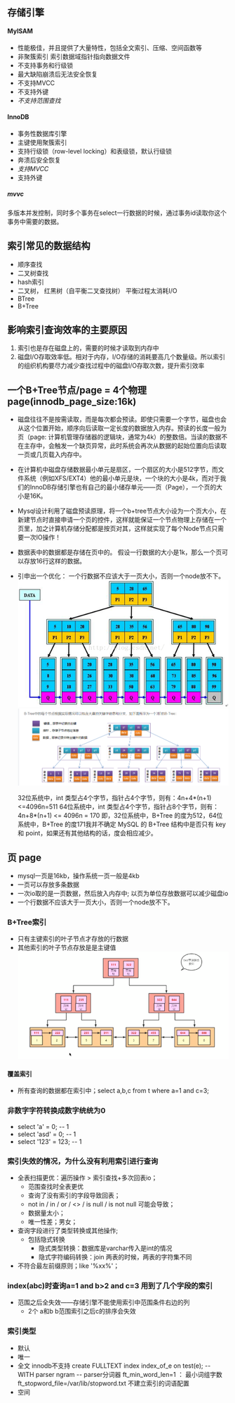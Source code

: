 ## 存储引擎

#### MyISAM

* 性能极佳，并且提供了大量特性，包括全文索引、压缩、空间函数等
* 非聚簇索引 索引数据域指针指向数据文件
* 不支持事务和行级锁
* 最大缺陷崩溃后无法安全恢复
* 不支持MVCC
* 不支持外键
* *不支持范围查找*

#### InnoDB

* 事务性数据库引擎
* 主键使用聚簇索引
* 支持行级锁（row-level locking）和表级锁，默认行级锁
* 奔溃后安全恢复
* *支持MVCC*
* 支持外键

##### mvvc
多版本并发控制，同时多个事务在select一行数据的时候，通过事务id读取你这个事务中需要的数据。

## 索引常见的数据结构

* 顺序查找
* 二叉树查找
* hash索引
* 二叉树， 红黑树（自平衡二叉查找树） 平衡过程太消耗I/O
* BTree
* B+Tree

## 影响索引查询效率的主要原因

1. 索引也是存在磁盘上的，需要的时候才读取到内存中
2. 磁盘I/O存取效率低。相对于内存，I/O存储的消耗要高几个数量级。所以索引的组织机构要尽力减少查找过程中的磁盘I/O存取次数，提升索引效率

## 一个B+Tree节点/page = 4个物理page(innodb_page_size:16k)

* 磁盘往往不是按需读取，而是每次都会预读。即使只需要一个字节，磁盘也会从这个位置开始，顺序向后读取一定长度的数据放入内存。预读的长度一般为页（page:
  计算机管理存储器的逻辑块，通常为4k）的整数倍。当读的数据不在主存中，会触发一个缺页异常，此时系统会再次从数据的起始位置向后读取一页或几页载入内存中。
* 在计算机中磁盘存储数据最小单元是扇区，一个扇区的大小是512字节，而文件系统（例如XFS/EXT4）他的最小单元是块，一个块的大小是4k，而对于我们的InnoDB存储引擎也有自己的最小储存单元——页（Page），一个页的大小是16K。
* Mysql设计利用了磁盘预读原理，将一个b+tree节点大小设为一个页大小，在新建节点时直接申请一个页的控件，这样就能保证一个节点物理上存储在一个页里，加之计算机存储分配都是按页对其，这样就实现了每个Node节点只需要一次IO操作！
* 数据表中的数据都是存储在页中的。 假设一行数据的大小是1k，那么一个页可以存放16行这样的数据。
* 引申出一个优化： 一个行数据不应该大于一页大小，否则一个node放不下。
  ![B+Tree数据结构示例图](images/20161102110552768.png)
  ![B+Tree数据结构示例图](images/img.png)

  32位系统中，int 类型占4个字节，指针占4个字节，则有：4n+4*(n+1)<=4096n=511
  64位系统中，int 类型占4个字节，指针占8个字节，则有：4n+8*(n+1) <= 4096n = 170
  即，32位系统中，B+Tree 的度为512，64位系统中，B+Tree 的度171我并不确定 MySQL 的 B+Tree 结构中是否只有 key 和 point，如果还有其他结构的话，度会相应减少。


## 页 page

* mysql一页是16kb，操作系统一页一般是4kb
* 一页可以存放多条数据
* 一次io取的是一页数据，然后放入内存中; 以页为单位存放数据可以减少磁盘io
* 一个行数据不应该大于一页大小，否则一个node放不下。

### B+Tree索引

* 只有主键索引的叶子节点才存放的行数据
* 其他索引的叶子节点存放是是主键值
  ![B+Tree其他索引数据结构示例图](images/bcd字段联合索引.png)

#### 覆盖索引 
* 所有查询的数据都在索引中；select a,b,c from t where a=1 and c=3;
### 非数字字符转换成数字统统为0

* select 'a' = 0; -- 1
* select 'asd' = 0; -- 1
* select '123' = 123; -- 1

### 索引失效的情况，为什么没有利用索引进行查询

* 全表扫描更优：遍历操作 > 索引查找+多次回表io；
  * 范围查找时全表更优
  * 查询了没有索引的字段导致回表；
  * not in / in / or / <> / is null / is not null 可能会导致；
  * 数据量太小；
  * 唯一性差；男女；
* 查询字段进行了类型转换或其他操作;
  * 包括隐式转换
    * 隐式类型转换：数据库是varchar传入是int的情况
    * 隐式字符编码转换：join 两表的时候，两表的字符集不同
* 不符合最左前缀原则；like '%xx%'；

### index(abc)时查询a=1 and b>2 and c=3 用到了几个字段的索引
* 范围之后全失效——存储引擎不能使用索引中范围条件右边的列
  * 2个 a和b b范围索引之后c的排序会失效

  
### 索引类型
* 默认
* 唯一
* 全文 innodb不支持
  create FULLTEXT index index_of_e on test(e); --  WITH parser ngram  -- parser分词器
  ft_min_word_len=1 ： 最小词组字数
  ft_stopword_file=/var/lib/stopword.txt  不建立索引的词语配置
* 空间